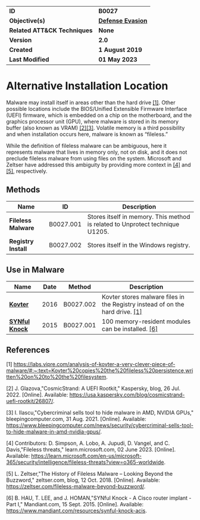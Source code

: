 <table>
<tr>
<td><b>ID</b></td>
<td><b>B0027</b></td>
</tr>
<tr>
<td><b>Objective(s)</b></td>
<td><b><a href="../defense-evasion">Defense Evasion</a></b></td>
</tr>
<tr>
<td><b>Related ATT&CK Techniques</b></td>
<td><b>None</b></td>
</tr>
<tr>
<td><b>Version</b></td>
<td><b>2.0</b></td>
</tr>
<tr>
<td><b>Created</b></td>
<td><b>1 August 2019</b></td>
</tr>
<tr>
<td><b>Last Modified</b></td>
<td><b>01 May 2023</b></td>
</tr>
</table>


# Alternative Installation Location

Malware may install itself in areas other than the hard drive [[1]](#1). Other possible locations include the BIOS/Unified Extensible Firmware Interface (UEFI) firmware, which is embedded on a chip on the motherboard, and the graphics processor unit (GPU), where malware is stored in its memory buffer (also known as VRAM) [[2]](#2)[[3]](#3). Volatile memory is a third possibility and when installation occurs here, malware is known as “fileless.” 

While the definition of fileless malware can be ambiguous, here it represents malware that lives in memory only, not on disk, and it does not preclude fileless malware from using files on the system. Microsoft and Zeltser have addressed  this ambiguity by providing more context in [[4]](#4) and [[5]](#5), respectively.


## Methods
 
|Name|ID|Description|
|---|---|---|
|**Fileless Malware**|B0027.001|Stores itself in memory. This method is related to Unprotect technique U1205.|
|**Registry Install**|B0027.002|Stores itself in the Windows registry.|

## Use in Malware

|Name|Date|Method|Description|
|---|---|---|---|
|[**Kovter**](../xample-malware/kovter.md)|2016|B0027.002|Kovter stores malware files in the Registry instead of on the hard drive. [[1]](#1)|
|[**SYNful Knock**](../xample-malware/synful-knock.md)|2015|B0027.001|100 memory-resident modules can be installed. [[6]](#6)|


## References

<a name="1">[1]</a> https://labs.vipre.com/analysis-of-kovter-a-very-clever-piece-of-malware/#:~:text=Kovter%20copies%20the%20fileless%20persistence,written%20on%20to%20the%20filesystem.

<a name="2">[2]</a> J. Glazova,"CosmicStrand: A UEFI Rootkit," Kaspersky, blog, 26 Jul. 2022. [Online]. Available: https://usa.kaspersky.com/blog/cosmicstrand-uefi-rootkit/26807/.

<a name="3">[3]</a> I. Ilascu,"Cybercriminal sells tool to hide malware in AMD, NVIDIA GPUs," bleepingcomputer.com, 31 Aug. 2021. [Online]. Available: https://www.bleepingcomputer.com/news/security/cybercriminal-sells-tool-to-hide-malware-in-amd-nvidia-gpus/.

<a name="4">[4]</a> Contributors: D. Simpson, A. Lobo, A. Jupudi, D. Vangel, and C. Davis,"Fileless threats," learn.microsoft.com, 02 June 2023. [Online]. Available: https://learn.microsoft.com/en-us/microsoft-365/security/intelligence/fileless-threats?view=o365-worldwide.

<a name="5">[5]</a> L. Zeltser,"The History of Fileless Malware – Looking Beyond the Buzzword," zeltser.com, blog, 12 Oct. 2018. [Online]. Available: https://zeltser.com/fileless-malware-beyond-buzzword/.

<a name="6">[6]</a> B. HAU, T. LEE, and J. HOMAN,"SYNful Knock - A Cisco router implant - Part I," Mandiant.com, 15 Sept. 2015. [Online]. Available: https://www.mandiant.com/resources/synful-knock-acis.

